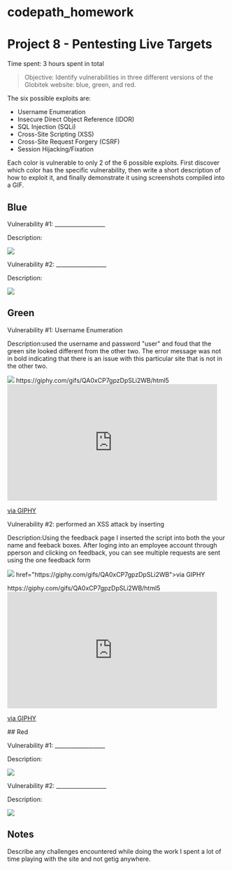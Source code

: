 # codepath_homework
# Project 8 - Pentesting Live Targets

Time spent: 3 hours spent in total

> Objective: Identify vulnerabilities in three different versions of the Globitek website: blue, green, and red.

The six possible exploits are:

* Username Enumeration
* Insecure Direct Object Reference (IDOR)
* SQL Injection (SQLi)
* Cross-Site Scripting (XSS)
* Cross-Site Request Forgery (CSRF)
* Session Hijacking/Fixation

Each color is vulnerable to only 2 of the 6 possible exploits. First discover which color has the specific vulnerability, then write a short description of how to exploit it, and finally demonstrate it using screenshots compiled into a GIF.

## Blue

Vulnerability #1: __________________

Description:

<img src="blue-vuln1.gif">

Vulnerability #2: __________________

Description:

<img src="blue-vuln2.gif">

## Green

Vulnerability #1: Username Enumeration 

Description:used the username and password "user" and foud that the green site looked different from the other two.
The error message was not in bold indicating that there is an issue with this particular site that is not in the other two.

<img src="green-vuln1.gif">
https://giphy.com/gifs/QA0xCP7gpzDpSLi2WB/html5

<iframe src="https://giphy.com/embed/QA0xCP7gpzDpSLi2WB" width="480" height="266" frameBorder="0" class="giphy-embed" allowFullScreen></iframe><p><a href="https://giphy.com/gifs/QA0xCP7gpzDpSLi2WB">via GIPHY</a></p>

Vulnerability #2: performed an XSS attack by inserting <script>('XSS attack');</script>

Description:Using the feedback page I inserted the script <script>('XSS attack');</script> into both the your name and feeback boxes. After loging into an employee account through pperson and clicking on feedback, you can see multiple requests are sent using the one feedback form

<img src="green-vuln2.gif">
href="https://giphy.com/gifs/QA0xCP7gpzDpSLi2WB">via GIPHY</a></p>
https://giphy.com/gifs/QA0xCP7gpzDpSLi2WB/html5
<iframe src="https://giphy.com/embed/QA0xCP7gpzDpSLi2WB" width="480" height="266" frameBorder="0" class="giphy-embed" allowFullScreen></iframe><p><a href="https://giphy.com/gifs/QA0xCP7gpzDpSLi2WB">via GIPHY</a></p>
## Red

Vulnerability #1: __________________

Description:

<img src="red-vuln1.gif">

Vulnerability #2: __________________

Description:

<img src="red-vuln2.gif">


## Notes

Describe any challenges encountered while doing the work
I spent a lot of time playing with the site and not getig anywhere.
